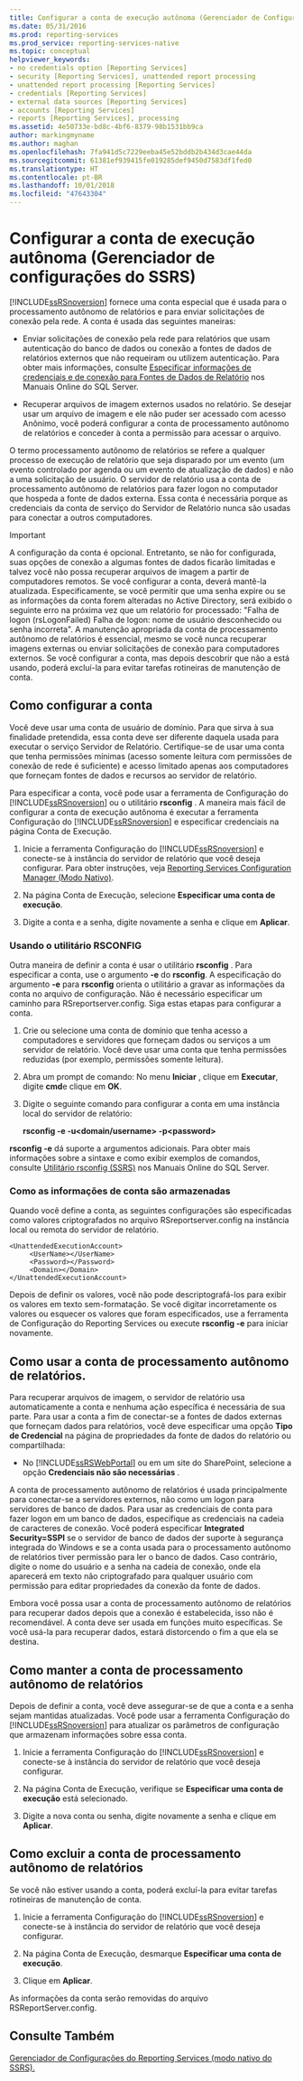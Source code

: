 ```yaml
---
title: Configurar a conta de execução autônoma (Gerenciador de Configurações do SSRS) | Microsoft Docs
ms.date: 05/31/2016
ms.prod: reporting-services
ms.prod_service: reporting-services-native
ms.topic: conceptual
helpviewer_keywords:
- no credentials option [Reporting Services]
- security [Reporting Services], unattended report processing
- unattended report processing [Reporting Services]
- credentials [Reporting Services]
- external data sources [Reporting Services]
- accounts [Reporting Services]
- reports [Reporting Services], processing
ms.assetid: 4e50733e-bd8c-4bf6-8379-98b1531bb9ca
author: markingmyname
ms.author: maghan
ms.openlocfilehash: 7fa941d5c7229eeba45e52bddb2b434d3cae44da
ms.sourcegitcommit: 61381ef939415fe019285def9450d7583df1fed0
ms.translationtype: HT
ms.contentlocale: pt-BR
ms.lasthandoff: 10/01/2018
ms.locfileid: "47643304"
---
```

# <a name="configure-the-unattended-execution-account-ssrs-configuration-manager"></a>Configurar a conta de execução autônoma (Gerenciador de configurações do SSRS)
  [!INCLUDE[ssRSnoversion](../../includes/ssrsnoversion-md.md)] fornece uma conta especial que é usada para o processamento autônomo de relatórios e para enviar solicitações de conexão pela rede. A conta é usada das seguintes maneiras:  
  
-   Enviar solicitações de conexão pela rede para relatórios que usam autenticação do banco de dados ou conexão a fontes de dados de relatórios externos que não requeiram ou utilizem autenticação. Para obter mais informações, consulte [Especificar informações de credenciais e de conexão para Fontes de Dados de Relatório](../../reporting-services/report-data/specify-credential-and-connection-information-for-report-data-sources.md) nos Manuais Online do SQL Server.  
  
-   Recuperar arquivos de imagem externos usados no relatório. Se desejar usar um arquivo de imagem e ele não puder ser acessado com acesso Anônimo, você poderá configurar a conta de processamento autônomo de relatórios e conceder à conta a permissão para acessar o arquivo.  
  
 O termo processamento autônomo de relatórios se refere a qualquer processo de execução de relatório que seja disparado por um evento (um evento controlado por agenda ou um evento de atualização de dados) e não a uma solicitação de usuário. O servidor de relatório usa a conta de processamento autônomo de relatórios para fazer logon no computador que hospeda a fonte de dados externa. Essa conta é necessária porque as credenciais da conta de serviço do Servidor de Relatório nunca são usadas para conectar a outros computadores.  
  
> [!IMPORTANT]  
>  A configuração da conta é opcional. Entretanto, se não for configurada, suas opções de conexão a algumas fontes de dados ficarão limitadas e talvez você não possa recuperar arquivos de imagem a partir de computadores remotos. Se você configurar a conta, deverá mantê-la atualizada. Especificamente, se você permitir que uma senha expire ou se as informações da conta forem alteradas no Active Directory, será exibido o seguinte erro na próxima vez que um relatório for processado: "Falha de logon (rsLogonFailed) Falha de logon: nome de usuário desconhecido ou senha incorreta". A manutenção apropriada da conta de processamento autônomo de relatórios é essencial, mesmo se você nunca recuperar imagens externas ou enviar solicitações de conexão para computadores externos. Se você configurar a conta, mas depois descobrir que não a está usando, poderá excluí-la para evitar tarefas rotineiras de manutenção de conta.  
  
## <a name="how-to-configure-the-account"></a>Como configurar a conta  
 Você deve usar uma conta de usuário de domínio. Para que sirva à sua finalidade pretendida, essa conta deve ser diferente daquela usada para executar o serviço Servidor de Relatório. Certifique-se de usar uma conta que tenha permissões mínimas (acesso somente leitura com permissões de conexão de rede é suficiente) e acesso limitado apenas aos computadores que forneçam fontes de dados e recursos ao servidor de relatório.  
  
 Para especificar a conta, você pode usar a ferramenta de Configuração do [!INCLUDE[ssRSnoversion](../../includes/ssrsnoversion-md.md)] ou o utilitário **rsconfig** . A maneira mais fácil de configurar a conta de execução autônoma é executar a ferramenta Configuração do [!INCLUDE[ssRSnoversion](../../includes/ssrsnoversion-md.md)] e especificar credenciais na página Conta de Execução.  
  
1.  Inicie a ferramenta Configuração do [!INCLUDE[ssRSnoversion](../../includes/ssrsnoversion-md.md)] e conecte-se à instância do servidor de relatório que você deseja configurar. Para obter instruções, veja [Reporting Services Configuration Manager &#40;Modo Nativo&#41;](../../reporting-services/install-windows/reporting-services-configuration-manager-native-mode.md).  
  
2.  Na página Conta de Execução, selecione **Especificar uma conta de execução**.  
  
3.  Digite a conta e a senha, digite novamente a senha e clique em **Aplicar**.  
  
### <a name="using-rsconfig-utility"></a>Usando o utilitário RSCONFIG  
 Outra maneira de definir a conta é usar o utilitário **rsconfig** . Para especificar a conta, use o argumento **-e** do **rsconfig**. A especificação do argumento **-e** para **rsconfig** orienta o utilitário a gravar as informações da conta no arquivo de configuração. Não é necessário especificar um caminho para RSreportserver.config. Siga estas etapas para configurar a conta.  
  
1.  Crie ou selecione uma conta de domínio que tenha acesso a computadores e servidores que forneçam dados ou serviços a um servidor de relatório. Você deve usar uma conta que tenha permissões reduzidas (por exemplo, permissões somente leitura).  
  
2.  Abra um prompt de comando: No menu **Iniciar** , clique em **Executar**, digite **cmd**e clique em **OK**.  
  
3.  Digite o seguinte comando para configurar a conta em uma instância local do servidor de relatório:  
  
     **rsconfig -e -u\<domain/username> -p\<password>**  
  
 **rsconfig -e** dá suporte a argumentos adicionais. Para obter mais informações sobre a sintaxe e como exibir exemplos de comandos, consulte [Utilitário rsconfig &#40;SSRS&#41;](../../reporting-services/tools/rsconfig-utility-ssrs.md) nos Manuais Online do SQL Server.  
  
### <a name="how-account-information-is-stored"></a>Como as informações de conta são armazenadas  
 Quando você define a conta, as seguintes configurações são especificadas como valores criptografados no arquivo RSreportserver.config na instância local ou remota do servidor de relatório.  
  
```  
<UnattendedExecutionAccount>  
     <UserName></UserName>  
     <Password></Password>  
     <Domain></Domain>  
</UnattendedExecutionAccount>  
```  
  
 Depois de definir os valores, você não pode descriptografá-los para exibir os valores em texto sem-formatação. Se você digitar incorretamente os valores ou esquecer os valores que foram especificados, use a ferramenta de Configuração do Reporting Services ou execute **rsconfig -e** para iniciar novamente.  
  
## <a name="how-to-use-the-unattended-report-processing-account"></a>Como usar a conta de processamento autônomo de relatórios.  
 Para recuperar arquivos de imagem, o servidor de relatório usa automaticamente a conta e nenhuma ação específica é necessária de sua parte. Para usar a conta a fim de conectar-se a fontes de dados externas que forneçam dados para relatórios, você deve especificar uma opção **Tipo de Credencial** na página de propriedades da fonte de dados do relatório ou compartilhada:  
  
-   No [!INCLUDE[ssRSWebPortal](../../includes/ssrswebportal.md)] ou em um site do SharePoint, selecione a opção **Credenciais não são necessárias** .  
  
 A conta de processamento autônomo de relatórios é usada principalmente para conectar-se a servidores externos, não como um logon para servidores de banco de dados. Para usar as credenciais de conta para fazer logon em um banco de dados, especifique as credenciais na cadeia de caracteres de conexão. Você poderá especificar **Integrated Security=SSPI** se o servidor de banco de dados der suporte à segurança integrada do Windows e se a conta usada para o processamento autônomo de relatórios tiver permissão para ler o banco de dados. Caso contrário, digite o nome do usuário e a senha na cadeia de conexão, onde ela aparecerá em texto não criptografado para qualquer usuário com permissão para editar propriedades da conexão da fonte de dados.  
  
 Embora você possa usar a conta de processamento autônomo de relatórios para recuperar dados depois que a conexão é estabelecida, isso não é recomendável. A conta deve ser usada em funções muito específicas. Se você usá-la para recuperar dados, estará distorcendo o fim a que ela se destina.  
  
## <a name="how-to-maintain-the-unattended-report-processing-account"></a>Como manter a conta de processamento autônomo de relatórios  
 Depois de definir a conta, você deve assegurar-se de que a conta e a senha sejam mantidas atualizadas. Você pode usar a ferramenta Configuração do [!INCLUDE[ssRSnoversion](../../includes/ssrsnoversion-md.md)] para atualizar os parâmetros de configuração que armazenam informações sobre essa conta.  
  
1.  Inicie a ferramenta Configuração do [!INCLUDE[ssRSnoversion](../../includes/ssrsnoversion-md.md)] e conecte-se à instância do servidor de relatório que você deseja configurar.  
  
2.  Na página Conta de Execução, verifique se **Especificar uma conta de execução** está selecionado.  
  
3.  Digite a nova conta ou senha, digite novamente a senha e clique em **Aplicar**.  
  
## <a name="how-to-delete-the-unattended-report-processing-account"></a>Como excluir a conta de processamento autônomo de relatórios  
 Se você não estiver usando a conta, poderá excluí-la para evitar tarefas rotineiras de manutenção de conta.  
  
1.  Inicie a ferramenta Configuração do [!INCLUDE[ssRSnoversion](../../includes/ssrsnoversion-md.md)] e conecte-se à instância do servidor de relatório que você deseja configurar.  
  
2.  Na página Conta de Execução, desmarque **Especificar uma conta de execução**.  
  
3.  Clique em **Aplicar**.  
  
 As informações da conta serão removidas do arquivo RSReportServer.config.  
  
## <a name="see-also"></a>Consulte Também  
 [Gerenciador de Configurações do Reporting Services (modo nativo do SSRS).](http://msdn.microsoft.com/en-us/379eab68-7f13-4997-8d64-38810240756e)  
  
  
